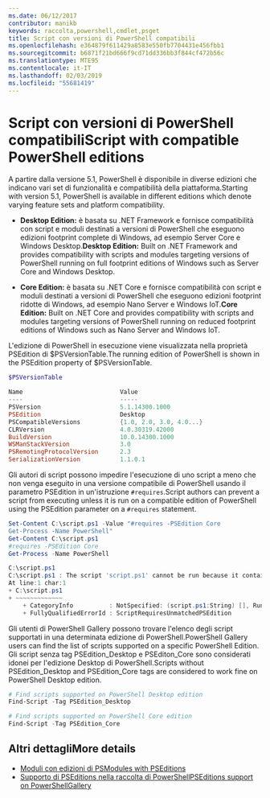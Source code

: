 ```yaml
---
ms.date: 06/12/2017
contributor: manikb
keywords: raccolta,powershell,cmdlet,psget
title: Script con versioni di PowerShell compatibili
ms.openlocfilehash: e364879f611429a8583e550fb7704431e456fbb1
ms.sourcegitcommit: b6871f21bd666f9cd71dd336bb3f844cf472b56c
ms.translationtype: MTE95
ms.contentlocale: it-IT
ms.lasthandoff: 02/03/2019
ms.locfileid: "55681419"
---
```

# <a name="script-with-compatible-powershell-editions"></a><span data-ttu-id="65851-103">Script con versioni di PowerShell compatibili</span><span class="sxs-lookup"><span data-stu-id="65851-103">Script with compatible PowerShell editions</span></span>

<span data-ttu-id="65851-104">A partire dalla versione 5.1, PowerShell è disponibile in diverse edizioni che indicano vari set di funzionalità e compatibilità della piattaforma.</span><span class="sxs-lookup"><span data-stu-id="65851-104">Starting with version 5.1, PowerShell is available in different editions which denote varying feature sets and platform compatibility.</span></span>

- <span data-ttu-id="65851-105">**Desktop Edition:** è basata su .NET Framework e fornisce compatibilità con script e moduli destinati a versioni di PowerShell che eseguono edizioni footprint complete di Windows, ad esempio Server Core e Windows Desktop.</span><span class="sxs-lookup"><span data-stu-id="65851-105">**Desktop Edition:** Built on .NET Framework and provides compatibility with scripts and modules targeting versions of PowerShell running on full footprint editions of Windows such as Server Core and Windows Desktop.</span></span>

- <span data-ttu-id="65851-106">**Core Edition:** è basata su .NET Core e fornisce compatibilità con script e moduli destinati a versioni di PowerShell che eseguono edizioni footprint ridotte di Windows, ad esempio Nano Server e Windows IoT.</span><span class="sxs-lookup"><span data-stu-id="65851-106">**Core Edition:** Built on .NET Core and provides compatibility with scripts and modules targeting versions of PowerShell running on reduced footprint editions of Windows such as Nano Server and Windows IoT.</span></span>

<span data-ttu-id="65851-107">L'edizione di PowerShell in esecuzione viene visualizzata nella proprietà PSEdition di $PSVersionTable.</span><span class="sxs-lookup"><span data-stu-id="65851-107">The running edition of PowerShell is shown in the PSEdition property of $PSVersionTable.</span></span>

```powershell
$PSVersionTable

Name                           Value
----                           -----
PSVersion                      5.1.14300.1000
PSEdition                      Desktop
PSCompatibleVersions           {1.0, 2.0, 3.0, 4.0...}
CLRVersion                     4.0.30319.42000
BuildVersion                   10.0.14300.1000
WSManStackVersion              3.0
PSRemotingProtocolVersion      2.3
SerializationVersion           1.1.0.1
```

<span data-ttu-id="65851-108">Gli autori di script possono impedire l'esecuzione di uno script a meno che non venga eseguito in una versione compatibile di PowerShell usando il parametro PSEdition in un'istruzione `#requires`.</span><span class="sxs-lookup"><span data-stu-id="65851-108">Script authors can prevent a script from executing unless it is run on a compatible edition of PowerShell using the PSEdition parameter on a `#requires` statement.</span></span>

```powershell
Set-Content C:\script.ps1 -Value "#requires -PSEdition Core
Get-Process -Name PowerShell"
Get-Content C:\script.ps1
#requires -PSEdition Core
Get-Process -Name PowerShell

C:\script.ps1
C:\script.ps1 : The script 'script.ps1' cannot be run because it contained a "#requires" statement for PowerShell editions 'Core'. The edition of PowerShell that is required by the script does not match the currently running PowerShell Desktop edition.
At line:1 char:1
+ C:\script.ps1
+ ~~~~~~~~~~~~~
    + CategoryInfo          : NotSpecified: (script.ps1:String) [], RuntimeException
    + FullyQualifiedErrorId : ScriptRequiresUnmatchedPSEdition
```

<span data-ttu-id="65851-109">Gli utenti di PowerShell Gallery possono trovare l'elenco degli script supportati in una determinata edizione di PowerShell.</span><span class="sxs-lookup"><span data-stu-id="65851-109">PowerShell Gallery users can find the list of scripts supported on a specific PowerShell Edition.</span></span>
<span data-ttu-id="65851-110">Gli script senza tag PSEdition_Desktop e PSEditon_Core sono considerati idonei per l'edizione Desktop di PowerShell.</span><span class="sxs-lookup"><span data-stu-id="65851-110">Scripts without PSEdition_Desktop and PSEdition_Core tags are considered to work fine on PowerShell Desktop edition.</span></span>

```powershell
# Find scripts supported on PowerShell Desktop edition
Find-Script -Tag PSEdition_Desktop

# Find scripts supported on PowerShell Core edition
Find-Script -Tag PSEdition_Core
```

## <a name="more-details"></a><span data-ttu-id="65851-111">Altri dettagli</span><span class="sxs-lookup"><span data-stu-id="65851-111">More details</span></span>

- [<span data-ttu-id="65851-112">Moduli con edizioni di PS</span><span class="sxs-lookup"><span data-stu-id="65851-112">Modules with PSEditions</span></span>](module-psedition-support.md)
- [<span data-ttu-id="65851-113">Supporto di PSEditions nella raccolta di PowerShell</span><span class="sxs-lookup"><span data-stu-id="65851-113">PSEditions support on PowerShellGallery</span></span>](../how-to/finding-packages/searching-by-compatibility.md)
